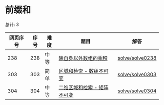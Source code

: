 # 前缀和

<!--- table -->


总计: 3

| 网页序号 | 序号 | 难度 | 题目                    | 解答                      |
| ---- | ---- | ---- | ------------------ | ---------------- |
| 238 | 238 | 中等 | [除自身以外数组的乘积](https://leetcode.cn/problems/product-of-array-except-self/) | [solve/solve0238](../solve/solve0238)|
| 303 | 303 | 简单 | [区域和检索 - 数组不可变](https://leetcode.cn/problems/range-sum-query-immutable/) | [solve/solve0303](../solve/solve0303)|
| 304 | 304 | 中等 | [二维区域和检索 - 矩阵不可变](https://leetcode.cn/problems/range-sum-query-2d-immutable/) | [solve/solve0304](../solve/solve0304)|
